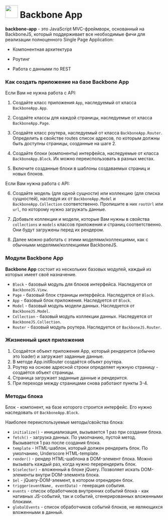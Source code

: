 # <img src='http://s3-eu-west-1.amazonaws.com/jivo-userdata/avatars/2017_02/8e3301cfaf10ab847d6f113a0eead98b.jpg' height='40'> Backbone App
<b>backbone-app</b> - это JavaScript MVC-фреймворк, основанный на BackboneJS, который поддерживает все необходимые фичи для реализации полноценного Single Page Application:

* Компонентная архитектура

* Роутинг

* Работа с данными по REST 


### Как создать приложение на базе Backbone App

Если Вам не нужна работа с API:

1. Создайте класс приложения `App`, наследуемый от класса `BackboneApp.App`.

2. Создайте классы для каждой страницы, наследуемые от класса `BackboneApp.Page`.

3. Создайте класс роутера, наследуемый от класса `BackboneApp.Router`. Определить в свойстве routes список адресов, по которым должны быть доступны страницы, созданные на шаге 2.

4. Создайте блоки (компоненты) интерфейса, наследуемые от класса `BackboneApp.Block`. Их можно переиспользовать в разных местах.

5. Включите созданные блоки в шаблоны создаваемых страниц и новых блоков.

Если Вам нужна работа с API:

6. Создайте модель (для одной сущности) или коллекцию (для списка сущностей), наследуя их от `BackboneApp.Model` и `BackboneApp.Collection` соответственно. Пропишите в них `rootUrl` или `url`, по которому нужно загружать данные.

7. Добавьте коллекции и модели, которые Вам нужны в свойства `collections` и `models` классов приложения и страниц соответственно. Они будут загружены перед их рендером. 

8. Далее можно работать с этими моделями/коллекциями, как с обычными моделями/коллекциями BackboneJS.

### Модули Backbone App

<b>Backbone App</b> состоит из нескольких базовых модулей, каждый из которых имеет своё назначение.

* `Block` - базовый модуль для блоков интерфейса. Наследуется от `BackboneJS.View`.
* `Page` - базовый блок страницы интерфейса. Наследуется от `Block`.
* `App` - базовый блок приложения. Наследуется от `Block`.
* `Model` - базовый модуль модели данных. Наследуется от `BackboneJS.Model`.
* `Collection` - базовый модуль коллекции данных. Наследуется от `BackboneJS.Collection`.
* `Router` - базовый модуль роутера. Наследуется от `BackboneJS.Router`.

### Жизненный цикл приложения

1. Создаётся объект приложения App, который рендерится (обычно это loader) и загружает заданные данные.
2. В методе App.initRouter создаётся объект роутера.
3. Роутер на основе адресной строки определяет нужную страницу - создаётся объект страницы.
4. Страница загружает заданные данные и рендерится.
5. При переходе между страницами снова работают пункты 3-4.

### Методы блока

Блок - компонент, на базе которого строится интерфейс. Его нужно наследовать от `BackboneApp.Block`.

Наиболее переиспользуемые методы/свойства блока:

* `initialize()` - инициализация, вызывается 1 раз при создании блока.
* `fetch()` - загрузка данных. По умолчанию, пустой метод. Вызывается 1 раз после создания блока.
* `template` - HTML-шаблон, который должен рендерить блок. По умолчанию, Underscore HTML-template.
* `render()` - рендер HTML-шаблона в DOM-элемент блока. Можно вызывать каждый раз, когда нужно перерендерить блок.
* `$(selector)` - вложенный в блоке jQuery. Позволяет искать DOM-элементы внутри DOM-элемента блока.
* `$el` - jQuery-DOM-элемент, в котором отрендерен блок.
* `trigger(eventName, eventData)` - генерация события.
* `events` - список обработчиков внутренних событий блока - как нативных JS-событий, так и событий, сгенерированных вложенными блоками.
* `globalEvents` - список обработчиков событий блоков, не являющихся вложенными в данный.
